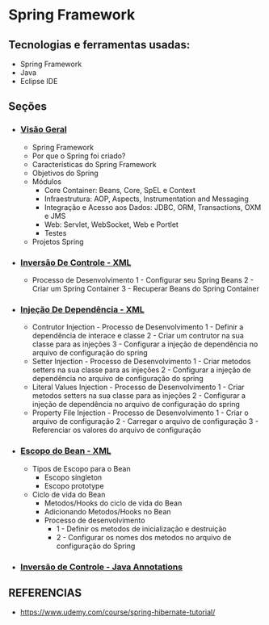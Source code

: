 # Spring Framework
## Tecnologias e ferramentas usadas:
- Spring Framework
- Java
- Eclipse IDE

## Seções
- ### [Visão Geral](1-visao-geral/README.md)
    - Spring Framework
    - Por que o Spring foi criado?
    - Características do Spring Framework
    - Objetivos do Spring
    - Módulos
        - Core Container: Beans, Core, SpEL e Context
        - Infraestrutura: AOP, Aspects, Instrumentation and Messaging
        - Integração e Acesso aos Dados: JDBC, ORM, Transactions, OXM e JMS
        - Web: Servlet, WebSocket, Web e Portlet
        - Testes
    - Projetos Spring

- ### [Inversão De Controle - XML](2-inversao-de-controle/README.md)
    - Processo de Desenvolvimento
        1 - Configurar seu Spring Beans
        2 - Criar um Spring Container
        3 - Recuperar Beans do Spring Container

- ### [Injeção De Dependência - XML](3-injecao-de-dependencia/README.md)
    - Contrutor Injection - Processo de Desenvolvimento
        1 - Definir a dependência de interace e classe
        2 - Criar um contrutor na sua classe para as injeções
        3 - Configurar a injeção de dependência no arquivo de configuração do spring
    - Setter Injection - Processo de Desenvolvimento
        1 - Criar metodos setters na sua classe para as injeções
        2 - Configurar a injeção de dependência no arquivo de configuração do spring
    - Literal Values Injection - Processo de Desenvolvimento
        1 - Criar metodos setters na sua classe para as injeções
        2 - Configurar a injeção de dependência no arquivo de configuração do spring
    - Property File Injection - Processo de Desenvolvimento
        1 - Criar o arquivo de configuração
        2 - Carregar o arquivo de configuração
        3 - Referenciar os valores do arquivo de configuração

- ### [Escopo do Bean - XML](4-escopo-do-bean/README.md)
    - Tipos de Escopo para o Bean
        - Escopo singleton
        - Escopo prototype
    - Ciclo de vida do Bean
        - Metodos/Hooks do ciclo de vida do Bean
        - Adicionando Metodos/Hooks no Bean
        - Processo de desenvolvimento
            - 1 - Definir os metodos de inicialização e destruição
            - 2 - Configurar os nomes dos metodos no arquivo de configuração do Spring
- ### [Inversão de Controle - Java Annotations](5-inversao-de-controle/README.md)

## REFERENCIAS
- https://www.udemy.com/course/spring-hibernate-tutorial/

<!-- copy content>

<details>
<summary>Visão Geral</summary>
</details>

<-->